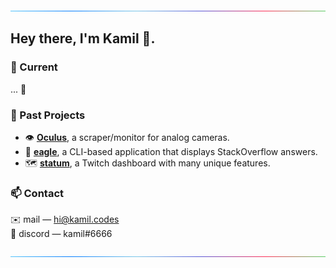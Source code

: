 ![line](https://github.com/k9mil/k9mil/blob/master/rgb_line.gif)
## Hey there, I'm Kamil 👋.

### 🎯 Current

... 👀

### 🎨 Past Projects
- 👁️ **[Oculus](https://github.com/k9mil/oculus)**, a scraper/monitor for analog cameras.
- 🦅 **[eagle](https://github.com/k9mil/eagle)**, a CLI-based application that displays StackOverflow answers.
- 🗺️ **[statum](https://github.com/k9mil/statum)**, a Twitch dashboard with many unique features.

### 📫 Contact

✉️ mail — [hi@kamil.codes](mailto:hi@kamil.codes)\
💬 discord — kamil#6666

![line](https://github.com/k9mil/k9mil/blob/master/rgb_line.gif)
